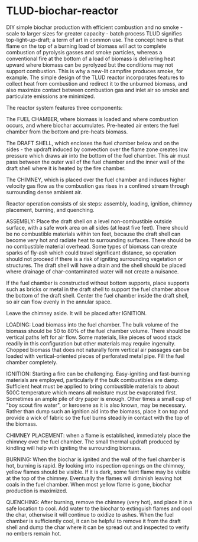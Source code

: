 # TLUD-biochar-reactor
DIY simple biochar production with efficient combustion and no smoke - scale to larger sizes for greater capacity - batch process
TLUD signifies top-light-up-draft; a term of art in common use. The concept here is that flame on the top of a burning load of biomass will act to complete combustion of pyrolysis gasses and smoke particles, whereas a conventional fire at the bottom of a load of biomass is delivering heat upward where biomass can be pyrolyzed but the conditions may not support combustion. This is why a new-lit campfire produces smoke, for example. The simple design of the TLUD reactor incorporates features to collect heat from combustion and redirect it to the unburned biomass, and also maximize contact between combustion gas and inlet air so smoke and particulate emissions are minimized.

The reactor system features three components:

The FUEL CHAMBER, where biomass is loaded and where combustion occurs, and where biochar accumulates. Pre-heated air enters the fuel chamber from the bottom and pre-heats biomass.

The DRAFT SHELL, which encloses the fuel chamber below and on the sides - the updraft induced by convection over the flame zone creates low pressure which draws air into the bottom of the fuel chamber. This air must pass between the outer wall of the fuel chamber and the inner wall of the draft shell where it is heated by the fire chamber.

The CHIMNEY, which is placed over the fuel chamber and induces higher velocity gas flow as the combustion gas rises in a confined stream through surrounding dense ambient air.

Reactor operation consists of six steps: assembly, loading, ignition, chimney placement, burning, and quenching.

ASSEMBLY: Place the draft shell on a level non-combustible outside surface, with a safe work area on all sides (at least five feet). There should be no combustible materials within ten feet, because the draft shell can become very hot and radiate heat to surrounding surfaces. There should be no combustible material overhead. Some types of biomass can create sparks of fly-ash which could travel significant distance, so operation should not proceed if there is a risk of igniting surrounding vegetation or structures. The draft shell will have a drain and the shell should be placed where drainage of char-contaminated water will not create a nuisance.

If the fuel chamber is constructed without bottom supports, place supports such as bricks or metal in the draft shell to support the fuel chamber above the bottom of the draft shell. Center the fuel chamber inside the draft shell, so air can flow evenly in the annular space.

Leave the chimney aside. It will be placed after IGNITION.

LOADING: Load biomass into the fuel chamber. The bulk volume of the biomass should be 50 to 80% of the fuel chamber volume. There should be vertical paths left for air flow. Some materials, like pieces of wood stack readily in this configuration but other materials may require ingenuity. Chopped biomass that does not naturally form vertical air passages can be loaded with vertical-oriented pieces of perforated metal pipe. Fill the fuel chamber completely.

IGNITION: Starting a fire can be challenging. Easy-igniting and fast-burning materials are employed, particularly if the bulk combustibles are damp. Sufficient heat must be applied to bring combustible materials to about 500C temperature which means all moisture must be evaporated first. Sometimes an ample pile of dry paper is enough. Other times a small cup of "boy scout fire water", or kerosene as it is also known, may be necessary. Rather than dump such an ignition aid into the biomass, place it on top and provide a wick of fabric so the fuel burns steadily in contact with the top of the biomass.

CHIMNEY PLACEMENT: when a flame is established, immediately place the chimney over the fuel chamber. The small thermal updraft produced by kindling will help with igniting the surrounding biomass.

BURNING: When the biochar is ignited and the wall of the fuel chamber is hot, burning is rapid. By looking into inspection openings on the chimney, yellow flames should be visible. If it is dark, some faint flame may be visible at the top of the chimney. Eventually the flames will diminish leaving hot coals in the fuel chamber. When most yellow flame is gone, biochar production is maximized.

QUENCHING: After burning, remove the chimney (very hot), and place it in a safe location to cool. Add water to the biochar to extinguish flames and cool the char, otherwise it will continue to oxidize to ashes. When the fuel chamber is sufficiently cool, it can be helpful to remove it from the draft shell and dump the char where it can be spread out and inspected to verify no embers remain hot.
